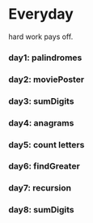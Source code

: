 # Everyday

hard work pays off.

### day1: palindromes
### day2: moviePoster
### day3: sumDigits
### day4: anagrams
### day5: count letters
### day6: findGreater
### day7: recursion
### day8: sumDigits
